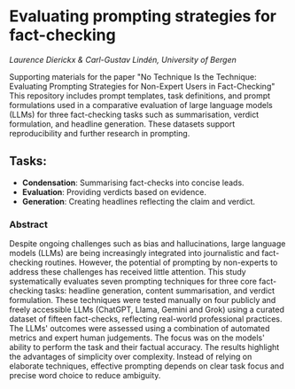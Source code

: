# Evaluating prompting strategies for fact-checking

_Laurence Dierickx & Carl-Gustav Lindén, University of Bergen_

Supporting materials for the paper "No Technique Is the Technique: Evaluating Prompting Strategies for Non-Expert Users in Fact-Checking" This repository includes prompt templates, task definitions, and prompt formulations used in a comparative evaluation of large language models (LLMs) for three fact-checking tasks such as summarisation, verdict formulation, and headline generation. These datasets support reproducibility and further research in prompting.
## Tasks:
- **Condensation**: Summarising fact-checks into concise leads.
- **Evaluation**: Providing verdicts based on evidence.
- **Generation**: Creating headlines reflecting the claim and verdict.

### Abstract
Despite ongoing challenges such as bias and hallucinations, large language models (LLMs) are being increasingly integrated into journalistic and fact-checking routines. However, the potential of prompting by non-experts to address these challenges has received little attention. This study systematically evaluates seven prompting techniques for three core fact-checking tasks: headline generation, content summarisation, and verdict formulation. These techniques were tested manually on four publicly and freely accessible LLMs (ChatGPT, Llama, Gemini and Grok) using a curated dataset of fifteen fact-checks, reflecting real-world professional practices. The LLMs' outcomes were assessed using a combination of automated metrics and expert human judgements. The focus was on the models' ability to perform the task and their factual accuracy. The results highlight the advantages of simplicity over complexity. Instead of relying on elaborate techniques, effective prompting depends on clear task focus and precise word choice to reduce ambiguity.


